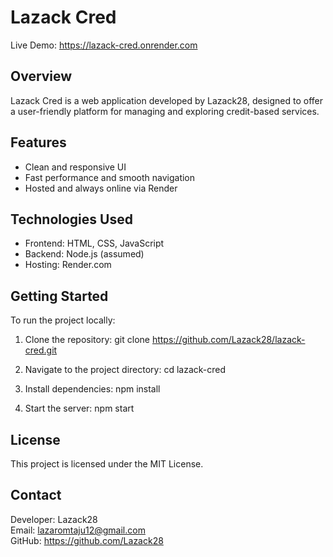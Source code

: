 # Lazack Cred

Live Demo: https://lazack-cred.onrender.com

## Overview

Lazack Cred is a web application developed by Lazack28, designed to offer a user-friendly platform for managing and exploring credit-based services.

## Features

- Clean and responsive UI
- Fast performance and smooth navigation
- Hosted and always online via Render

## Technologies Used

- Frontend: HTML, CSS, JavaScript
- Backend: Node.js (assumed)
- Hosting: Render.com

## Getting Started

To run the project locally:

1. Clone the repository:
   git clone https://github.com/Lazack28/lazack-cred.git

2. Navigate to the project directory:
   cd lazack-cred

3. Install dependencies:
   npm install

4. Start the server:
   npm start

## License

This project is licensed under the MIT License.

## Contact

Developer: Lazack28  
Email: lazaromtaju12@gmail.com  
GitHub: https://github.com/Lazack28

